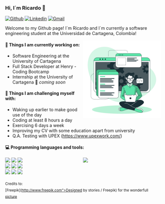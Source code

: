 ### Hi, I´m Ricardo 👋

[![Github](https://img.shields.io/badge/-Github-000?style=flat&logo=Github&logoColor=white)](https://github.com/programador5781)
[![Linkedin](https://img.shields.io/badge/-LinkedIn-blue?style=flat&logo=Linkedin&logoColor=white)](https://www.linkedin.com/in/ricardo-ricoz/)
[![Gmail](https://img.shields.io/badge/-Gmail-c14438?style=flat&logo=Gmail&logoColor=white)](mailto:programador5781@gmail.com)

Welcome to my Github page! I´m Ricardo and I´m currently a software engineering student at the Universidad de Cartagena, Colombia!  

<img align="right" alt="img" src="https://github.com/programador5781/programador5781/blob/main/4136918.jpg" width="50%" height="auto" />


#### 🌱 Things I am currently working on: 
- Software Engineering at the University of Cartagena  
- Full Stack Developer at Henry - Coding Bootcamp
- Internship at the University of Cartagena 🚀 *coming soon*

#### :muscle: Things I am challenging myself with:
- Waking up earlier to make good use of the day
- Coding at least 8 hours a day
- Exercising 6 days a week
- Improving my CV with some education apart from university
- Q.A. Testing with UPEX (https://www.upexwork.com/)

#### :computer: Programming languages and tools: 
<p>
	<img width="50%" align="right" src="https://github-readme-stats.vercel.app/api?username=programador5781&show_icons=true&hide_border=true" />

<code><img width="10%" src="https://www.vectorlogo.zone/logos/w3_html5/w3_html5-ar21.svg"></code>
<code><img width="10%" src="https://www.vectorlogo.zone/logos/w3_css/w3_css-ar21.svg"></code>
<code><img width="8%" src="https://www.vectorlogo.zone/logos/javascript/javascript-ar21.svg"></code>
<br />
<code><img width="10%" src="https://www.vectorlogo.zone/logos/reactjs/reactjs-ar21.svg"></code>
<code><img width="10%" src="https://github.com/prplx/svg-logos/blob/master/svg/redux.svg"></code>
<code><img width="10%" src="https://www.vectorlogo.zone/logos/axios/axios-ar21.svg"></code>
<br />
<code><img width="10%" src="https://www.vectorlogo.zone/logos/expressjs/expressjs-ar21.svg"></code>
<code><img width="10%" src="https://www.vectorlogo.zone/logos/nodejs/nodejs-horizontal.svg"></code>
<code><img width="10%" src="https://www.vectorlogo.zone/logos/sequelizejs/sequelizejs-ar21.svg"></code>
</p>

<sub>Credits to: <br/>[Freepik](http://www.freepik.com">Designed by stories / Freepik) for the wonderfull [picture](https://github.com/programador5781/programador5781/blob/main/4136918.jpg)</sub>



<!--
**programador5781/programador5781** is a ✨ _special_ ✨ repository because its `README.md` (this file) appears on your GitHub profile.

Here are some ideas to get you started:

- 🔭 I’m currently working on ...
- 🌱 I’m currently learning ...
- 👯 I’m looking to collaborate on ...
- 🤔 I’m looking for help with ...
- 💬 Ask me about ...
- 📫 How to reach me: ...
- 😄 Pronouns: ...
- ⚡ Fun fact: ...
-->
